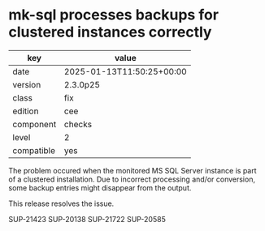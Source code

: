 [//]: # (werk v2)
# mk-sql processes backups for clustered instances correctly

key        | value
---------- | ---
date       | 2025-01-13T11:50:25+00:00
version    | 2.3.0p25
class      | fix
edition    | cee
component  | checks
level      | 2
compatible | yes

The problem occured when the monitored MS SQL Server instance 
is part of a clustered installation. Due to incorrect processing 
and/or conversion, some backup entries might disappear from 
the output.

This release resolves the issue.

SUP-21423
SUP-20138
SUP-21722
SUP-20585
